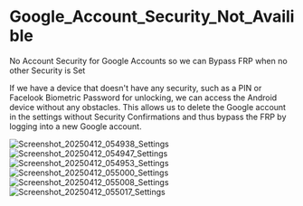 # Google_Account_Security_Not_Availible
No Account Security for Google Accounts so we can Bypass FRP when no other Security is Set


If we have a device that doesn't have any security, such as a PIN or Facelook Biometric Password for unlocking, we can access the Android device without any obstacles. 
This allows us to delete the Google account in the settings without Security Confirmations and thus bypass the FRP by logging into a new Google account.



![Screenshot_20250412_054938_Settings](https://github.com/user-attachments/assets/033c8dca-202d-40da-a2f8-d1a4de9e2720)
![Screenshot_20250412_054947_Settings](https://github.com/user-attachments/assets/f581dd9d-9156-4fe4-8920-a90a52cd1658)
![Screenshot_20250412_054953_Settings](https://github.com/user-attachments/assets/40315a34-4c48-48b2-8850-97f036f0b0cb)
![Screenshot_20250412_055000_Settings](https://github.com/user-attachments/assets/e56b11eb-b899-42c0-acaf-ccf9538fd5b7)
![Screenshot_20250412_055008_Settings](https://github.com/user-attachments/assets/3337ce1b-776d-4b68-8203-3591cbe8c917)
![Screenshot_20250412_055017_Settings](https://github.com/user-attachments/assets/2d486364-0f0c-4d0f-9f1f-dd395bd71f83)
